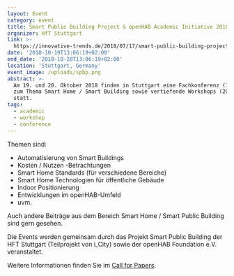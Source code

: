 ```yaml
---
layout: Event
category: event
title: Smart Public Building Project & openHAB Academic Initiative 2018
organizer: HfT Stuttgart
link: >-
  https://innovative-trends.de/2018/07/17/smart-public-building-project-openhab-academic-initiative-2018-cfp-und-save-the-date/
date: '2018-10-19T13:06:19+02:00'
end_date: '2018-10-20T13:06:19+02:00'
location: 'Stuttgart, Germany'
event_image: /uploads/spbp.png
abstract: >-
  Am 19. und 20. Oktober 2018 finden in Stuttgart eine Fachkonferenz (19.10.)
  zum Thema Smart Home / Smart Building sowie vertiefende Workshops (20.10.)
  statt.
tags:
  - academic
  - workshop
  - conference
---
```

Themen sind:

* Automatisierung von Smart Buildings
* Kosten / Nutzen -Betrachtungen
* Smart Home Standards (für verschiedene Bereiche)
* Smart Home Technologien für öffentliche Gebäude
* Indoor Positionierung
* Entwicklungen im openHAB-Umfeld
* uvm.

Auch andere Beiträge aus dem Bereich Smart Home / Smart Public Building sind gern gesehen.

Die Events werden gemeinsam durch das Projekt Smart Public Building der HFT Stuttgart (Teilprojekt von i_City) sowie der openHAB Foundation e.V. veranstaltet.

Weitere Informationen finden Sie im [Call for Papers](https://innovative-trends.de/wp-content/uploads/2018/07/Call_for_Paper_SPB2018-1.pdf).
